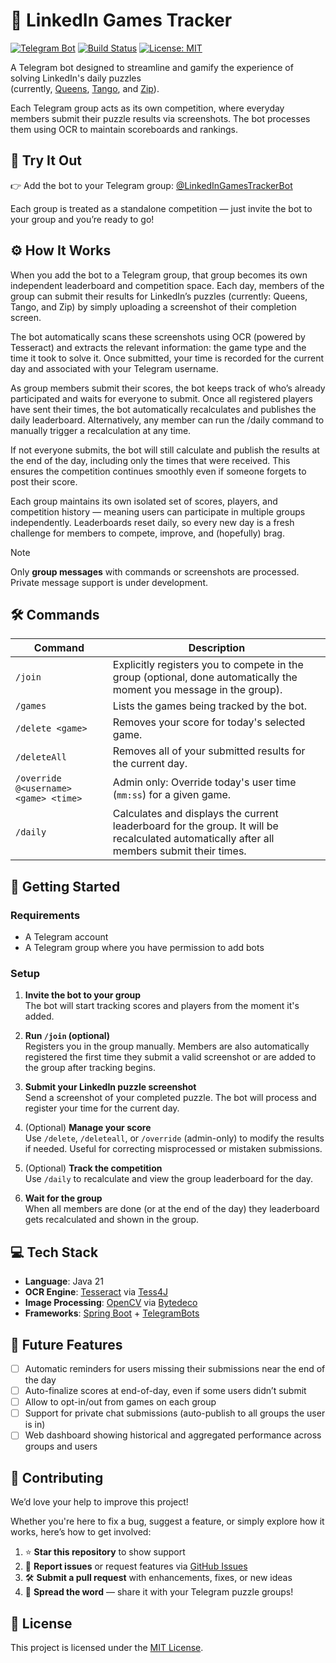 # 🎯 LinkedIn Games Tracker

[![Telegram Bot](https://img.shields.io/badge/telegram-@LinkedInGamesTrackerBot-blue?logo=telegram)](https://t.me/LinkedInGamesTrackerBot)
[![Build Status](https://drone.nasvigo.com/api/badges/rubasace/linkedin-games-tracker/status.svg)](https://drone.nasvigo.com/rubasace/linkedin-games-tracker)
[![License: MIT](https://img.shields.io/badge/license-MIT-green.svg)](LICENSE)

A Telegram bot designed to streamline and gamify the experience of solving LinkedIn's daily puzzles  
(currently, [Queens](https://www.linkedin.com/games/queens), [Tango](https://www.linkedin.com/games/tango), and [Zip](https://www.linkedin.com/games/zip)).

Each Telegram group acts as its own competition, where everyday members submit their puzzle results via screenshots. The bot processes them using OCR to maintain scoreboards and
rankings.

## 🤖 Try It Out

👉 Add the bot to your Telegram group: [@LinkedInGamesTrackerBot](https://t.me/LinkedInGamesTrackerBot)

Each group is treated as a standalone competition — just invite the bot to your group and you’re ready to go!

## ⚙️ How It Works

When you add the bot to a Telegram group, that group becomes its own independent leaderboard and competition space. Each day, members of the group can submit their results for
LinkedIn’s puzzles (currently: Queens, Tango, and Zip) by simply uploading a screenshot of their completion screen.

The bot automatically scans these screenshots using OCR (powered by Tesseract) and extracts the relevant information: the game type and the time it took to solve it. Once
submitted, your time is recorded for the current day and associated with your Telegram username.

As group members submit their scores, the bot keeps track of who’s already participated and waits for everyone to submit. Once all registered players have sent their times, the bot
automatically recalculates and publishes the daily leaderboard. Alternatively, any member can run the /daily command to manually trigger a recalculation at any time.

If not everyone submits, the bot will still calculate and publish the results at the end of the day, including only the times that were received. This ensures the competition
continues smoothly even if someone forgets to post their score.

Each group maintains its own isolated set of scores, players, and competition history — meaning users can participate in multiple groups independently. Leaderboards reset daily, so
every new day is a fresh challenge for members to compete, improve, and (hopefully) brag.

> [!NOTE]
> Only **group messages** with commands or screenshots are processed.  
> Private message support is under development.

## 🛠️ Commands

| Command                               | Description                                                                                                                                |
|---------------------------------------|--------------------------------------------------------------------------------------------------------------------------------------------|
| `/join`                               | Explicitly registers you to compete in the group (optional, done automatically the moment you message in the group).                       |
| `/games`                              | Lists the games being tracked by the bot.                                                                                                  |
| `/delete <game>`                      | Removes your score for today's selected game.                                                                                              |
| `/deleteAll`                          | Removes all of your submitted results for the current day.                                                                                 |
| `/override @<username> <game> <time>` | Admin only: Override today's user time (`mm:ss`) for a given game.                                                                         |
| `/daily`                              | Calculates and displays the current leaderboard for the group. It will be recalculated automatically after all members submit their times. |

## 🚀 Getting Started

### Requirements

- A Telegram account
- A Telegram group where you have permission to add bots

### Setup

1. **Invite the bot to your group**  
   The bot will start tracking scores and players from the moment it's added.

2. **Run `/join` (optional)**  
   Registers you in the group manually. Members are also automatically registered the first time they submit a valid screenshot or are added to the group after tracking begins.

3. **Submit your LinkedIn puzzle screenshot**  
   Send a screenshot of your completed puzzle. The bot will process and register your time for the current day.

4. (Optional) **Manage your score**  
   Use `/delete`, `/deleteall`, or `/override` (admin-only) to modify the results if needed. Useful for correcting misprocessed or mistaken submissions.

5. (Optional) **Track the competition**  
   Use `/daily` to recalculate and view the group leaderboard for the day.
6. **Wait for the group**  
   When all members are done (or at the end of the day) they leaderboard gets recalculated and shown in the group.

## 💻 Tech Stack

- **Language**: Java 21
- **OCR Engine**: [Tesseract](https://github.com/tesseract-ocr/tesseract) via [Tess4J](https://github.com/nguyenq/tess4j)
- **Image Processing**: [OpenCV](https://github.com/opencv/opencv) via [Bytedeco](https://github.com/bytedeco)
- **Frameworks**: [Spring Boot](https://github.com/spring-projects/spring-boot) + [TelegramBots](https://github.com/rubenlagus/TelegramBots)

## 🔮 Future Features

- [ ] Automatic reminders for users missing their submissions near the end of the day
- [ ] Auto-finalize scores at end-of-day, even if some users didn’t submit
- [ ] Allow to opt-in/out from games on each group
- [ ] Support for private chat submissions (auto-publish to all groups the user is in)
- [ ] Web dashboard showing historical and aggregated performance across groups and users

## 🤝 Contributing

We’d love your help to improve this project!

Whether you're here to fix a bug, suggest a feature, or simply explore how it works, here’s how to get involved:

1. ⭐ **Star this repository** to show support
2. 🐞 **Report issues** or request features via [GitHub Issues](https://github.com/rubasace/linkedin-games-tracker/issues)
3. 🛠️ **Submit a pull request** with enhancements, fixes, or new ideas
4. 📣 **Spread the word** — share it with your Telegram puzzle groups!

## 📄 License

This project is licensed under the [MIT License](LICENSE).